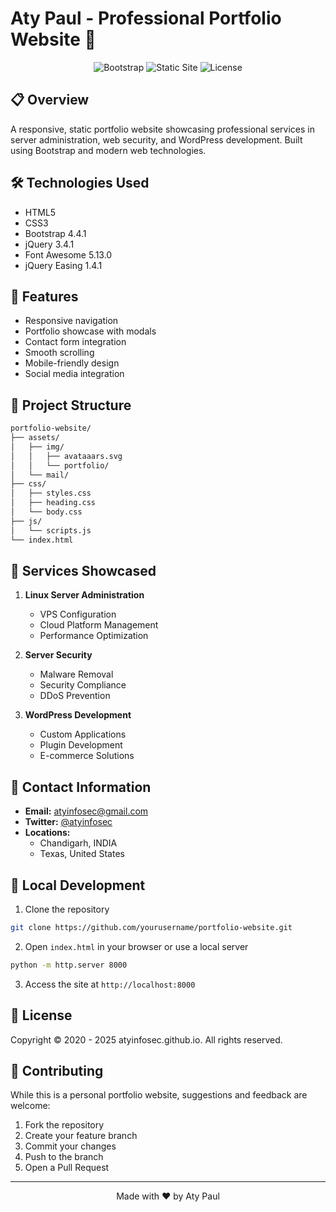 # Aty Paul - Professional Portfolio Website 🚀

<div align="center">

![Bootstrap](https://img.shields.io/badge/Bootstrap-4.4.1-purple)
![Static Site](https://img.shields.io/badge/Type-Static_Site-green)
![License](https://img.shields.io/badge/License-MIT-blue)

</div>

## 📋 Overview

A responsive, static portfolio website showcasing professional services in server administration, web security, and WordPress development. Built using Bootstrap and modern web technologies.

## 🛠️ Technologies Used

- HTML5
- CSS3
- Bootstrap 4.4.1
- jQuery 3.4.1
- Font Awesome 5.13.0
- jQuery Easing 1.4.1

## 🎯 Features

- Responsive navigation
- Portfolio showcase with modals
- Contact form integration
- Smooth scrolling
- Mobile-friendly design
- Social media integration

## 📂 Project Structure

```bash
portfolio-website/
├── assets/
│   ├── img/
│   │   ├── avataaars.svg
│   │   └── portfolio/
│   └── mail/
├── css/
│   ├── styles.css
│   ├── heading.css
│   └── body.css
├── js/
│   └── scripts.js
└── index.html
```

## 🚀 Services Showcased

1. **Linux Server Administration**
   - VPS Configuration
   - Cloud Platform Management
   - Performance Optimization

2. **Server Security**
   - Malware Removal
   - Security Compliance
   - DDoS Prevention

3. **WordPress Development**
   - Custom Applications
   - Plugin Development
   - E-commerce Solutions

## 📱 Contact Information

- **Email:** atyinfosec@gmail.com
- **Twitter:** [@atyinfosec](https://www.twitter.com/atyinfosec)
- **Locations:** 
  - Chandigarh, INDIA
  - Texas, United States

## 🔧 Local Development

1. Clone the repository
```bash
git clone https://github.com/yourusername/portfolio-website.git
```

2. Open `index.html` in your browser or use a local server
```bash
python -m http.server 8000
```

3. Access the site at `http://localhost:8000`

## 📄 License

Copyright © 2020 - 2025 atyinfosec.github.io. All rights reserved.

## 🤝 Contributing

While this is a personal portfolio website, suggestions and feedback are welcome:

1. Fork the repository
2. Create your feature branch
3. Commit your changes
4. Push to the branch
5. Open a Pull Request

---

<div align="center">

Made with ❤️ by Aty Paul

</div>

